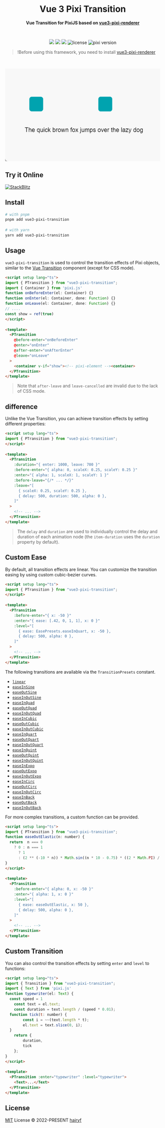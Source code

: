 <h1 align="center">Vue 3 Pixi Transition</h1>

<p align="center">
  <strong>Vue Transition for PixiJS based on <a href="https://github.com/hairyf/vue3-pixi-renderer">vue3-pixi-renderer</a> </strong>
</p>

<br />

<p align="center">
  <img src="https://img.shields.io/github/forks/hairyf/vue3-pixi-transition.svg?style=flat-square" />
  <img src="https://img.shields.io/github/stars/hairyf/vue3-pixi-transition.svg?style=flat-square" />
  <img src="https://img.shields.io/npm/dm/vue3-pixi-transition.svg?style=flat-square" />
  <img src="https://img.shields.io/badge/license-MIT-green.svg?style=flat-square" alt="license" />
  <img src="https://img.shields.io/badge/pixi-v7+-ff69b4.svg?style=flat-square" alt="pixi version" />
</p>

> !Before using this framework, you need to install [vue3-pixi-renderer](https://github.com/hairyf/vue3-pixi-renderer)

<br>
<p align="center">
  <img style="height: 300px" src="public/image.gif" />
</p>

## Try it Online

[![StackBlitz](https://developer.stackblitz.com/img/open_in_stackblitz.svg)](https://stackblitz.com/edit/vue-pixi-transition)

## Install

```sh
# with pnpm
pnpm add vue3-pixi-transition

# with yarn
yarn add vue3-pixi-transition
```

## Usage

`vue3-pixi-transition` is used to control the transition effects of Pixi objects, similar to the [Vue Transition](https://cn.vuejs.org/guide/built-ins/transition.html#javascript-hooks) component (except for CSS mode).

```html
<script setup lang="ts">
import { PTransition } from "vue3-pixi-transition";
import { Container } from 'pixi.js'
function onBeforeEnter(el: Container) {}
function onEnter(el: Container, done: Function) {}
function onLeave(el: Container, done: Function) {}
// ....
const show = ref(true)
</script>

<template>
  <PTransition
    @before-enter="onBeforeEnter"
    @enter="onEnter"
    @after-enter="onAfterEnter"
    @leave="onLeave"
  >
    <container v-if="show"><!-- pixi-element --><container>
  </PTransition>
</template>
```

> Note that `after-leave` and `leave-cancelled` are invalid due to the lack of CSS mode.

## difference

Unlike the Vue Transition, you can achieve transition effects by setting different properties:

```html
<script setup lang="ts">
import { PTransition } from "vue3-pixi-transition";
</script>

<template>
  <PTransition
    :duration="{ enter: 1000, leave: 700 }"
    :before-enter="{ alpha: 0, scaleX: 0.25, scaleY: 0.25 }"
    :enter="{ alpha: 1, scaleX: 1, scaleY: 1 }"
    :before-leave="{/* ... */}"
    :leave="[
      { scaleX: 0.25, scaleY: 0.25 },
      { delay: 500, duration: 500, alpha: 0 },
    ]"
  >
    <!-- ... -->
  </PTransition>
</template>
```

> The `delay` and `duration` are used to individually control the delay and duration of each animation node (the `item-duration` uses the `duration` property by default).

## Custom Ease

By default, all transition effects are linear. You can customize the transition easing by using custom cubic-bezier curves.

```html
<script setup lang="ts">
import { PTransition } from "vue3-pixi-transition";
</script>

<template>
  <PTransition
    :before-enter="{ x: -50 }"
    :enter="{ ease: [.42, 0, 1, 1], x: 0 }"
    :level="[
      { ease: EasePresets.easeInQuart, x: -50 },
      { delay: 500, alpha: 0 },
    ]"
  >
    <!-- ... -->
  </PTransition>
</template>
```

The following transitions are available via the `TransitionPresets` constant.

- [`linear`](https://cubic-bezier.com/#0,0,1,1)
- [`easeInSine`](https://cubic-bezier.com/#.12,0,.39,0)
- [`easeOutSine`](https://cubic-bezier.com/#.61,1,.88,1)
- [`easeInOutSine`](https://cubic-bezier.com/#.37,0,.63,1)
- [`easeInQuad`](https://cubic-bezier.com/#.11,0,.5,0)
- [`easeOutQuad`](https://cubic-bezier.com/#.5,1,.89,1)
- [`easeInOutQuad`](https://cubic-bezier.com/#.45,0,.55,1)
- [`easeInCubic`](https://cubic-bezier.com/#.32,0,.67,0)
- [`easeOutCubic`](https://cubic-bezier.com/#.33,1,.68,1)
- [`easeInOutCubic`](https://cubic-bezier.com/#.65,0,.35,1)
- [`easeInQuart`](https://cubic-bezier.com/#.5,0,.75,0)
- [`easeOutQuart`](https://cubic-bezier.com/#.25,1,.5,1)
- [`easeInOutQuart`](https://cubic-bezier.com/#.76,0,.24,1)
- [`easeInQuint`](https://cubic-bezier.com/#.64,0,.78,0)
- [`easeOutQuint`](https://cubic-bezier.com/#.22,1,.36,1)
- [`easeInOutQuint`](https://cubic-bezier.com/#.83,0,.17,1)
- [`easeInExpo`](https://cubic-bezier.com/#.7,0,.84,0)
- [`easeOutExpo`](https://cubic-bezier.com/#.16,1,.3,1)
- [`easeInOutExpo`](https://cubic-bezier.com/#.87,0,.13,1)
- [`easeInCirc`](https://cubic-bezier.com/#.55,0,1,.45)
- [`easeOutCirc`](https://cubic-bezier.com/#0,.55,.45,1)
- [`easeInOutCirc`](https://cubic-bezier.com/#.85,0,.15,1)
- [`easeInBack`](https://cubic-bezier.com/#.36,0,.66,-.56)
- [`easeOutBack`](https://cubic-bezier.com/#.34,1.56,.64,1)
- [`easeInOutBack`](https://cubic-bezier.com/#.68,-.6,.32,1.6)

For more complex transitions, a custom function can be provided.

```html
<script setup lang="ts">
import { PTransition } from "vue3-pixi-transition";
function easeOutElastic(n: number) {
  return  n === 0
    ? 0 : n === 1
      ? 1
      : (2 ** (-10 * n)) * Math.sin((n * 10 - 0.75) * ((2 * Math.PI) / 3)) + 1
}
</script>

<template>
  <PTransition
    :before-enter="{ alpha: 0, x: -50 }"
    :enter="{ alpha: 1, x: 0 }"
    :level="[
      { ease: easeOutElastic, x: 50 },
      { delay: 500, alpha: 0 },
    ]"
  >
    <!-- ... -->
  </PTransition>
</template>
```
## Custom Transition

You can also control the transition effects by setting `enter` and `level` to functions:

```html
<script setup lang="ts">
import { Transition } from "vue3-pixi-transition";
import { Text } from 'pixi.js'
function typewriter(el: Text) {
  const speed = 1
	const text = el.text;
	const duration = text.length / (speed * 0.01);
  function tick(t: number) {
		const i = ~~(text.length * t);
		el.text = text.slice(0, i);
  }
	return {
		duration,
		tick
	};
}
</script>

<template>
  <PTransition :enter="typewriter" :level="typewriter">
    <Text>...</Text>
  </PTransition>
</template>
```

## License

[MIT](./LICENSE) License © 2022-PRESENT [hairyf](https://github.com/hairyf)

